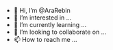 - 👋 Hi, I’m @AraRebin
- 👀 I’m interested in ...
- 🌱 I’m currently learning ...
- 💞️ I’m looking to collaborate on ...
- 📫 How to reach me ...

<!---
AraRebin/AraRebin is a ✨ special ✨ repository because its `README.md` (this file) appears on your GitHub profile.
You can click the Preview link to take a look at your changes.
--->
